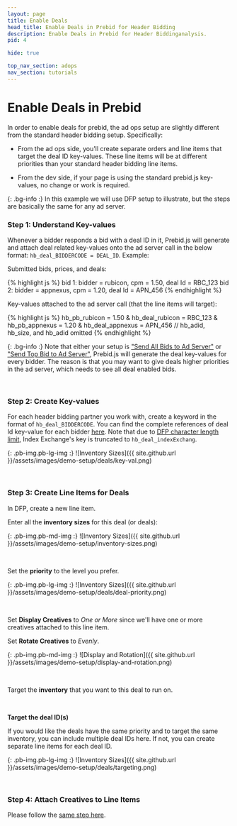 ```yaml
---
layout: page
title: Enable Deals
head_title: Enable Deals in Prebid for Header Bidding
description: Enable Deals in Prebid for Header Biddinganalysis.
pid: 4

hide: true

top_nav_section: adops
nav_section: tutorials
---
```


<div class="bs-docs-section" markdown="1">

# Enable Deals in Prebid

In order to enable deals for prebid, the ad ops setup are slightly different from the standard header bidding setup. Specifically:

+ From the ad ops side, you'll create separate orders and line items that target the deal ID key-values. These line items will be at different priorities than your standard header bidding line items.

+ From the dev side, if your page is using the standard prebid.js key-values, no change or work is required. 

{: .bg-info :}
In this example we will use DFP setup to illustrate, but the steps are basically the same for any ad server.


### Step 1: Understand Key-values

Whenever a bidder responds a bid with a deal ID in it, Prebid.js will generate and attach deal related key-values onto the ad server call in the below format: `hb_deal_BIDDERCODE = DEAL_ID`. Example:

Submitted bids, prices, and deals:

{% highlight js %}
bid 1: bidder = rubicon, cpm = 1.50, deal Id = RBC_123
bid 2: bidder = appnexus, cpm = 1.20, deal Id = APN_456
{% endhighlight %}

Key-values attached to the ad server call (that the line items will target):

{% highlight js %}
hb_pb_rubicon = 1.50 &
hb_deal_rubicon = RBC_123 &
hb_pb_appnexus = 1.20 &
hb_deal_appnexus = APN_456
// hb_adid, hb_size, and hb_adid omitted
{% endhighlight %}

{: .bg-info :}
Note that either your setup is ["Send All Bids to Ad Server"](/adops/send-all-bids-adops.html) or ["Send Top Bid to Ad Server"](/adops/step-by-step.html), Prebid.js will generate the deal key-values for every bidder. The reason is that you may want to give deals higher priorities in the ad server, which needs to see all deal enabled bids.

<br>

### Step 2: Create Key-values

For each header bidding partner you work with, create a keyword in the format of `hb_deal_BIDDERCODE`. You can find the complete references of deal Id key-value for each bidder [here](). Note that due to [DFP character length limit](https://support.google.com/dfp_premium/answer/1628457?hl=en#Key-values), Index Exchange's key is truncated to `hb_deal_indexExchang`.
<br>

{: .pb-img.pb-lg-img :}
![Inventory Sizes]({{ site.github.url }}/assets/images/demo-setup/deals/key-val.png)

<br>

### Step 3: Create Line Items for Deals

In DFP, create a new line item.

Enter all the **inventory sizes** for this deal (or deals):

{: .pb-img.pb-md-img :}
![Inventory Sizes]({{ site.github.url }}/assets/images/demo-setup/inventory-sizes.png)

<br>

Set the **priority** to the level you prefer. 

{: .pb-img.pb-lg-img :}
![Inventory Sizes]({{ site.github.url }}/assets/images/demo-setup/deals/deal-priority.png)

<br>

Set **Display Creatives** to *One or More* since we'll have one or more creatives attached to this line item.

Set **Rotate Creatives** to *Evenly*.

{: .pb-img.pb-md-img :}
![Display and Rotation]({{ site.github.url }}/assets/images/demo-setup/display-and-rotation.png)

<br>

Target the **inventory** that you want to this deal to run on.

<br>

**Target the deal ID(s)**

If you would like the deals have the same priority and to target the same inventory, you can include multiple deal IDs here. If not, you can create separate line items for each deal ID.

{: .pb-img.pb-lg-img :}
![Inventory Sizes]({{ site.github.url }}/assets/images/demo-setup/deals/targeting.png)

<br>


### Step 4: Attach Creatives to Line Items

Please follow the [same step here](/adops/step-by-step.html#step-2-add-a-creative).

</div>
